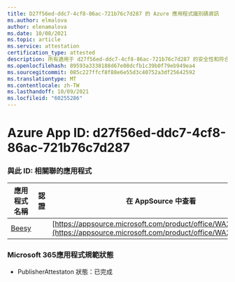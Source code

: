 ```yaml
---
title: D27f56ed-ddc7-4cf8-86ac-721b76c7d287 的 Azure 應用程式識別碼資訊
ms.author: elmalova
author: elenamalova
ms.date: 10/08/2021
ms.topic: article
ms.service: attestation
certification_type: attested
description: 所有適用于 d27f56ed-ddc7-4cf8-86ac-721b76c7d287 的安全性和符合性資訊資訊。
ms.openlocfilehash: 89593a3338188d67e08dcfb1c39b0f79eb949ea4
ms.sourcegitcommit: 085c227ffcf8f88e6e55d3c40752a3df25642592
ms.translationtype: MT
ms.contentlocale: zh-TW
ms.lasthandoff: 10/09/2021
ms.locfileid: "60255286"
---
```

# <a name="azure-app-id-d27f56ed-ddc7-4cf8-86ac-721b76c7d287"></a>Azure App ID: d27f56ed-ddc7-4cf8-86ac-721b76c7d287


### <a name="apps-associated-with-this-id"></a>與此 ID: 相關聯的應用程式
| **應用程式名稱** | **認證** | **在 AppSource 中查看** |
|--------------|---------------|-----------------------|
| [Beesy](https://docs.microsoft.com/microsoft-365-app-certification/forward/WA200001248) |  | [https://appsource.microsoft.com/product/office/WA200001248](https://appsource.microsoft.com/product/office/WA200001248) |

### <a name="microsoft-365-app-compliance-status"></a>Microsoft 365應用程式規範狀態
- PublisherAttestaton 狀態：已完成

